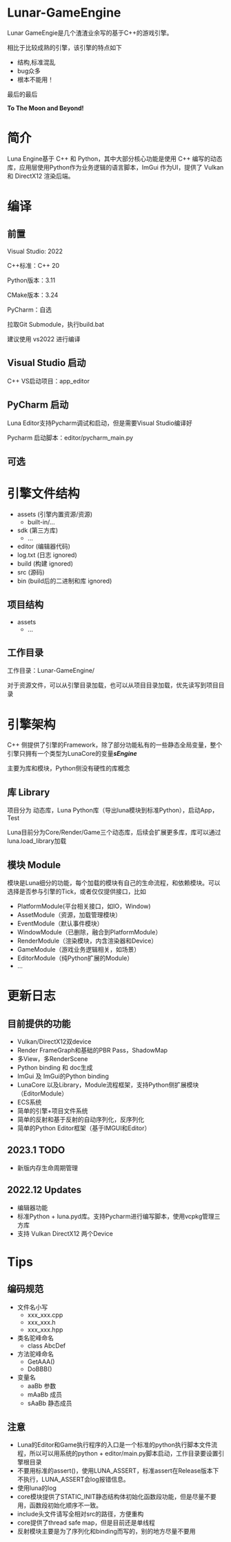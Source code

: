 # Lunar-GameEngine
Lunar GameEngie是几个渣渣业余写的基于C++的游戏引擎。

相比于比较成熟的引擎，该引擎的特点如下

- 结构,标准混乱
- bug众多
- 根本不能用！

最后的最后

**To The Moon and Beyond!**

# 简介

Luna Engine基于 C++ 和 Python，其中大部分核心功能是使用 C++ 编写的动态库，应用层使用Python作为业务逻辑的语言脚本，ImGui 作为UI，提供了 Vulkan 和 DirectX12 渲染后端。

# 编译

## 前置

Visual Studio: 2022

C++标准：C++ 20

Python版本：3.11

CMake版本：3.24

PyCharm：自选


拉取Git Submodule，执行build.bat

建议使用 vs2022 进行编译


## Visual Studio 启动
C++ VS启动项目：app_editor

## PyCharm 启动

Luna Editor支持Pycharm调试和启动，但是需要Visual Studio编译好

Pycharm 启动脚本：editor/pycharm_main.py

## 可选



# 引擎文件结构
- assets (引擎内置资源/资源)
  - built-in/...  
- sdk (第三方库)
  - ...
- editor (编辑器代码)
- log.txt (日志 ignored)
- build (构建 ignored)
- src (源码)
- bin (build后的二进制和库 ignored)

## 项目结构
- assets
  - ...

## 工作目录

工作目录：Lunar-GameEngine/

对于资源文件，可以从引擎目录加载，也可以从项目目录加载，优先读写到项目目录

# 引擎架构

C++ 侧提供了引擎的Framework，除了部分功能私有的一些静态全局变量，整个引擎只拥有一个类型为LunaCore的变量***sEngine***

主要为库和模块，Python侧没有硬性的库概念

## 库 Library

项目分为 动态库，Luna Python库（导出luna模块到标准Python），启动App，Test

Luna目前分为Core/Render/Game三个动态库，后续会扩展更多库，库可以通过luna.load_library加载


## 模块 Module

模块是Luna细分的功能，每个加载的模块有自己的生命流程，和依赖模块。可以选择是否参与引擎的Tick，或者仅仅提供接口，比如
- PlatformModule(平台相关接口，如IO，Window)
- AssetModule（资源，加载管理模块）
- EventModule（默认事件模块）
- WindowModule（已删除，融合到PlatformModule）
- RenderModule（渲染模块，内含渲染器和Device）
- GameModule（游戏业务逻辑相关，如场景）
- EditorModule（纯Python扩展的Module）
- ...


# 更新日志

## 目前提供的功能

- Vulkan/DirectX12双device
- Render FrameGraph和基础的PBR Pass，ShadowMap
- 多View，多RenderScene
- Python binding 和 doc生成
- ImGui 及 ImGui的Python binding
- LunaCore 以及Library，Module流程框架，支持Python侧扩展模块（EditorModule）
- ECS系统
- 简单的引擎+项目文件系统
- 简单的反射和基于反射的自动序列化，反序列化
- 简单的Python Editor框架（基于IMGUI和Editor）

## 2023.1 TODO
- 新版内存生命周期管理
  
## 2022.12 Updates
- 编辑器功能
- 标准Python + luna.pyd库。支持Pycharm进行编写脚本，使用vcpkg管理三方库
- 支持 Vulkan DirectX12 两个Device



# Tips

## 编码规范

- 文件名小写 
  - xxx_xxx.cpp 
  - xxx_xxx.h 
  - xxx_xxx.hpp
- 类名驼峰命名
  - class AbcDef
- 方法驼峰命名
  - GetAAA()
  - DoBBB()
- 变量名
  - aaBb 参数
  - mAaBb 成员
  - sAaBb 静态成员  

## 注意

- Luna的Editor和Game执行程序的入口是一个标准的python执行脚本文件流程，所以可以用系统的python + editor/main.py脚本启动，工作目录要设置引擎根目录
- 不要用标准的assert()，使用LUNA_ASSERT，标准assert在Release版本下不执行，LUNA_ASSERT会log报错信息。
- 使用luna的log
- core模块提供了STATIC_INIT静态结构体初始化函数段功能，但是尽量不要用，函数段初始化顺序不一致。
- include头文件请写全相对src的路径，方便重构
- core提供了thread safe map，但是目前还是单线程
- 反射模块主要是为了序列化和binding而写的，别的地方尽量不要用


